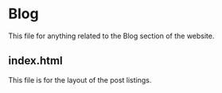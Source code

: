 # Blog

This file for anything related to the Blog section of the website.

## index.html
This file is for the layout of the post listings.
